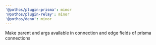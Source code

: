 ```yaml
---
'@pothos/plugin-prisma': minor
'@pothos/plugin-relay': minor
'@pothos/deno': minor
---
```


Make parent and args available in connection and edge fields of prisma connections
